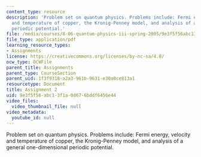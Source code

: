 ```yaml
---
content_type: resource
description: 'Problem set on quantum physics. Problems include: Fermi energy, velocity
  and temperature of copper, the Kronig-Penney model, and analysis of a general one-dimensional
  periodic potential.'
file: /media/courses/8-06-quantum-physics-iii-spring-2005/9e3f5f56abc13f1a0d676bddf6456e44_ps2.pdf
file_type: application/pdf
learning_resource_types:
- Assignments
license: https://creativecommons.org/licenses/by-nc-sa/4.0/
ocw_type: OCWFile
parent_title: Assignments
parent_type: CourseSection
parent_uid: 1f3f9318-a2a3-961b-9631-e30a0ce813a1
resourcetype: Document
title: Assignment 2
uid: 9e3f5f56-abc1-3f1a-0d67-6bddf6456e44
video_files:
  video_thumbnail_file: null
video_metadata:
  youtube_id: null
---
```

Problem set on quantum physics. Problems include: Fermi energy, velocity and temperature of copper, the Kronig-Penney model, and analysis of a general one-dimensional periodic potential.